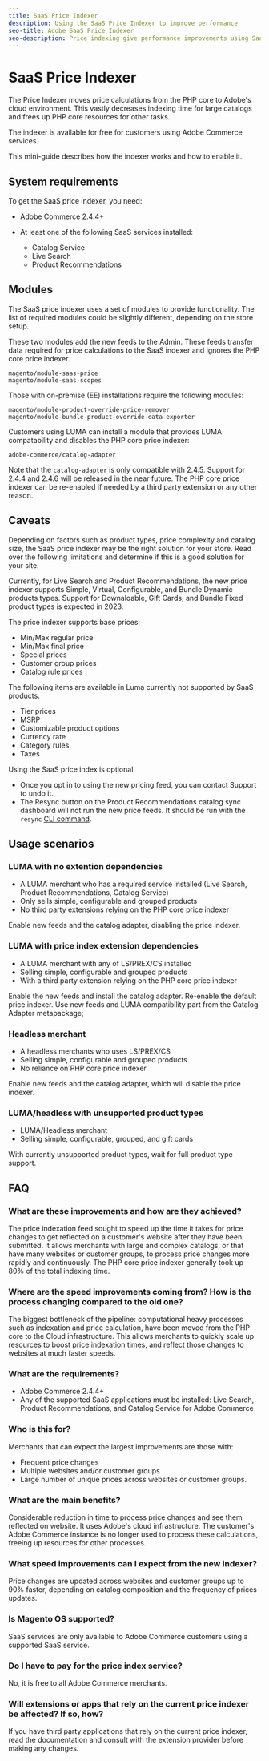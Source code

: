 ```yaml
---
title: SaaS Price Indexer
description: Using the SaaS Price Indexer to improve performance
seo-title: Adobe SaaS Price Indexer
seo-description: Price indexing give performance improvements using SaaS infrastructure
---
```

# SaaS Price Indexer

The Price Indexer moves price calculations from the PHP core to Adobe's cloud environment. This vastly decreases indexing time for large catalogs and frees up PHP core resources for other tasks. 

The indexer is available for free for customers using Adobe Commerce services.

This mini-guide describes how the indexer works and how to enable it.

## System requirements

To get the SaaS price indexer, you need:

* Adobe Commerce 2.4.4+
* At least one of the following SaaS services installed:

    * Catalog Service
    * Live Search
    * Product Recommendations

## Modules

The SaaS price indexer uses a set of modules to provide functionality. The list of required modules could be slightly different, depending on the store setup.

These two modules add the new feeds to the Admin. These feeds transfer data required for price calculations to the SaaS indexer and ignores the PHP core price indexer.

```
magento/module-saas-price
magento/module-saas-scopes
```

Those with on-premise (EE) installations require the following modules:

```
magento/module-product-override-price-remover
magento/module-bundle-product-override-data-exporter
```

Customers using LUMA can install a module that provides LUMA compatability and disables the PHP core price indexer:

```
adobe-commerce/catalog-adapter
```

Note that the `catalog-adapter` is only compatible with 2.4.5. Support for 2.4.4 and 2.4.6 will be released in the near future.
The PHP core price indexer can be re-enabled if needed by a third party extension or any other reason.

## Caveats

Depending on factors such as product types, price complexity and catalog size, the SaaS price indexer may be the right solution for your store. Read over the following limitations and determine if this is a good solution for your site.

Currently, for Live Search and Product Recommendations, the new price indexer supports Simple, Virtual, Configurable, and Bundle Dynamic products types.
Support for Downaloable, Gift Cards, and Bundle Fixed product types is expected in 2023.

The price indexer supports base prices:

* Min/Max regular price
* Min/Max final price
* Special prices
* Customer group prices 
* Catalog rule prices

The following items are available in Luma currently not supported by SaaS products.

* Tier prices
* MSRP
* Customizable product options
* Currency rate
* Category rules
* Taxes

Using the SaaS price index is optional.

* Once you opt in to using the new pricing feed, you can contact Support to undo it.
* The Resync button on the Product Recommendations catalog sync dashboard will not run the new price feeds. It should be run with the `resync` [CLI command](https://experienceleague.adobe.com/docs/commerce-merchant-services/user-guides/data-services/catalog-sync.html#resynccmdline).

## Usage scenarios

### LUMA with no extention dependencies

* A LUMA merchant who has a required service installed (Live Search, Product Recommendations, Catalog Service)
* Only sells simple, configurable and grouped products
* No third party extensions relying on the PHP core price indexer

Enable new feeds and the catalog adapter, disabling the price indexer.

### LUMA with price index extension dependencies

* A LUMA merchant with any of LS/PREX/CS installed
* Selling simple, configurable and grouped products
* With a third party extension relying on the PHP core price indexer

Enable the new feeds and install the catalog adapter.
Re-enable the default price indexer. 
Use new feeds and LUMA compatibility part from the Catalog Adapter metapackage;

### Headless merchant

* A headless merchants who uses LS/PREX/CS
* Selling simple, configurable and grouped products
* No reliance on PHP core price indexer

Enable new feeds and the catalog adapter, which will disable the price indexer.

### LUMA/headless with unsupported product types

* LUMA/Headless merchant
* Selling simple, configurable, grouped, and gift cards

With currently unsupported product types, wait for full product type support.

## FAQ

### What are these improvements and how are they achieved?

The price indexation feed sought to speed up the time it takes for price changes to get reflected on a customer's website after they have been submitted. It allows merchants with large and complex catalogs, or that have many websites or customer groups, to process price changes more rapidly and continuously. The PHP core price indexer generally took up 80% of the total indexing time.

### Where are the speed improvements coming from? How is the process changing compared to the old one?

The biggest bottleneck of the pipeline: computational heavy processes such as indexation and price calculation, have been moved from the PHP core to the Cloud infrastructure. This allows merchants to quickly scale up resources to boost price indexation times, and reflect those changes to websites at much faster speeds.

### What are the requirements?

* Adobe Commerce 2.4.4+
* Any of the supported SaaS applications must be installed: Live Search, Product Recommendations, and Catalog Service for Adobe Commerce

### Who is this for?

Merchants that can expect the largest improvements are those with:

* Frequent price changes
* Multiple websites and/or customer groups
* Large number of unique prices across websites or customer groups.

### What are the main benefits?

Considerable reduction in time to process price changes and see them reflected on website.
It uses Adobe's cloud infrastructure. The customer's Adobe Commerce instance is no longer used to process these calculations, freeing up resources for other processes.

### What speed improvements can I expect from the new indexer?

Price changes are updated across websites and customer groups up to 90% faster, depending on catalog composition and the frequency of prices updates.

### Is Magento OS supported?

SaaS services are only available to Adobe Commerce customers using a supported SaaS service.

### Do I have to pay for the price index service?

No, it is free to all Adobe Commerce merchants.

### Will extensions or apps that rely on the current price indexer be affected? If so, how?

If you have third party applications that rely on the current price indexer, read the documentation and consult with the extension provider before making any changes. 
